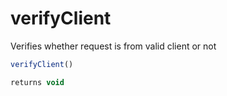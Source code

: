 # verifyClient

Verifies whether request is from valid client or not

```javascript
verifyClient()
```

```javascript
returns void
```
